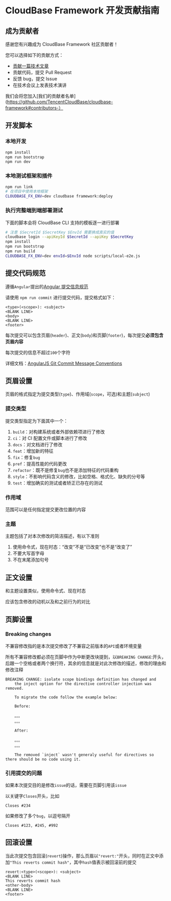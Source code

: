 # CloudBase Framework 开发贡献指南

## 成为贡献者

感谢您有兴趣成为 CloudBase Framework 社区贡献者！

您可以选择如下的贡献方式：

- [贡献一篇技术文章](./community/posts/README.md)
- 贡献代码，提交 Pull Request
- 反馈 bug，提交 Issue
- 在技术会议上发表技术演讲

我们会将您加入[我们的贡献者名单](https://github.com/TencentCloudBase/cloudbase-framework#contributors-）

## 开发脚本

### 本地开发

```bash
npm install
npm run bootstrap
npm run dev
```

### 本地测试框架和插件

```bash
npm run link
# 在项目中使用本地框架
CLOUDBASE_FX_ENV=dev cloudbase framework:deploy
```

### 执行完整端到端部署测试

下面的脚本会将 CloudBase CLI 支持的模板逐一进行部署

```bash
# 注意 $SecretId $SecretKey $EnvId 需要换成真实的值
cloudbase login --apiKeyId $SecretId --apiKey $SecretKey
npm install
npm run bootstrap
npm run build
CLOUDBASE_FX_ENV=dev envId=$EnvId node scripts/local-e2e.js
```

## 提交代码规范

遵循`Angular`提出的[Angular 提交信息规范](https://github.com/angular/angular/blob/22b96b9/CONTRIBUTING.md#-commit-message-guidelines)

请使用 `npm run commit` 进行提交代码，提交格式如下：

    <type>(<scope>): <subject>
    <BLANK LINE>
    <body>
    <BLANK LINE>
    <footer>

每次提交可以包含页眉(`header`)、正文(`body`)和页脚(`footer`)，每次提交**必须包含页眉内容**

每次提交的信息不超过`100`个字符

详细文档：[AngularJS Git Commit Message Conventions](https://docs.google.com/document/d/1QrDFcIiPjSLDn3EL15IJygNPiHORgU1_OOAqWjiDU5Y/edit#)

## 页眉设置

页眉的格式指定为提交类型(`type`)、作用域(`scope`，可选)和主题(`subject`)

### 提交类型

提交类型指定为下面其中一个：

1. `build`：对构建系统或者外部依赖项进行了修改
2. `ci`：对 CI 配置文件或脚本进行了修改
3. `docs`：对文档进行了修改
4. `feat`：增加新的特征
5. `fix`：修复`bug`
6. `pref`：提高性能的代码更改
7. `refactor`：既不是修复`bug`也不是添加特征的代码重构
8. `style`：不影响代码含义的修改，比如空格、格式化、缺失的分号等
9. `test`：增加确实的测试或者矫正已存在的测试

### 作用域

范围可以是任何指定提交更改位置的内容

### 主题

主题包括了对本次修改的简洁描述，有以下准则

1. 使用命令式，现在时态：“改变”不是“已改变”也不是“改变了”
2. 不要大写首字母
3. 不在末尾添加句号

## 正文设置

和主题设置类似，使用命令式、现在时态

应该包含修改的动机以及和之前行为的对比

## 页脚设置

### Breaking changes

不兼容修改指的是本次提交修改了不兼容之前版本的`API`或者环境变量

所有不兼容修改都必须在页脚中作为中断更改块提到，以`BREAKING CHANGE`:开头，后跟一个空格或者两个换行符，其余的信息就是对此次修改的描述，修改的理由和修改注释

    BREAKING CHANGE: isolate scope bindings definition has changed and
        the inject option for the directive controller injection was removed.

        To migrate the code follow the example below:

        Before:

        。。。
        。。。

        After:

        。。。
        。。。

        The removed `inject` wasn't generaly useful for directives so there should be no code using it.

### 引用提交的问题

如果本次提交目的是修改`issue`的话，需要在页脚引用该`issue`

以关键字`Closes`开头，比如

    Closes #234

如果修改了多个`bug`，以逗号隔开

    Closes #123, #245, #992

## 回滚设置

当此次提交包含回滚(`revert`)操作，那么页眉以`"revert:"`开头，同时在正文中添加`"This reverts commit hash"`，其中`hash`值表示被回滚前的提交

    revert:<type>(<scope>): <subject>
    <BLANK LINE>
    This reverts commit hash
    <other-body>
    <BLANK LINE>
    <footer>
